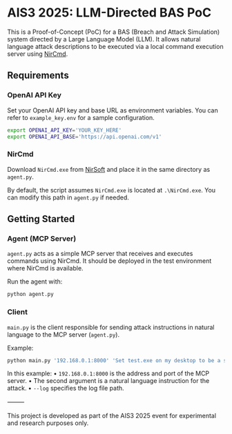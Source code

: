 # AIS3 2025: LLM-Directed BAS PoC

This is a Proof-of-Concept (PoC) for a BAS (Breach and Attack Simulation) system directed by a Large Language Model (LLM). It allows natural language attack descriptions to be executed via a local command execution server using [NirCmd](https://www.nirsoft.net/utils/nircmd.html).

## Requirements

### OpenAI API Key

Set your OpenAI API key and base URL as environment variables. You can refer to `example_key.env` for a sample configuration.

```bash
export OPENAI_API_KEY='YOUR_KEY_HERE'
export OPENAI_API_BASE='https://api.openai.com/v1'
```

### NirCmd

Download `NirCmd.exe` from [NirSoft](https://www.nirsoft.net/utils/nircmd.html) and place it in the same directory as `agent.py`.

By default, the script assumes `NirCmd.exe` is located at `.\NirCmd.exe`. You can modify this path in `agent.py` if needed.

## Getting Started

### Agent (MCP Server)

`agent.py` acts as a simple MCP server that receives and executes commands using NirCmd. It should be deployed in the test environment where NirCmd is available.

Run the agent with:

```python
python agent.py
```

### Client

`main.py` is the client responsible for sending attack instructions in natural language to the MCP server (`agent.py`).

Example:
```python
python main.py '192.168.0.1:8000' 'Set test.exe on my desktop to be a startup program' --log 'log/test.log'
```

In this example:
	•	`192.168.0.1:8000` is the address and port of the MCP server.
	•	The second argument is a natural language instruction for the attack.
	•	`--log` specifies the log file path.

⸻

This project is developed as part of the AIS3 2025 event for experimental and research purposes only.